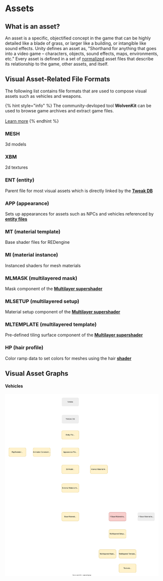 # Assets

## What is an asset?

An asset is a specific, objectified concept in the game that can be highly detailed like a blade of grass, or larger like a building, or intangible like sound effects. Unity defines an asset as, "Shorthand for anything that goes into a video game – characters, objects, sound effects, maps, environments, etc." Every asset is defined in a set of [normalized](https://en.wikipedia.org/wiki/Database\_normalization) asset files that describe its relationship to the game, other assets, and itself.

## Visual Asset-Related File Formats

The following list contains file formats that are used to compose visual assets such as vehicles and weapons.

{% hint style="info" %}
The community-devloped tool **WolvenKit** can be used to browse game archives and extract game files.\
\
[Learn more](http://localhost:5000/o/-MP5ijqI11FeeX7c8-N8/s/-MP\_ozZVx2gRZUPXkd4r/)
{% endhint %}

### MESH

3d models

### XBM

2d textures

### ENT (entity)

Parent file for most visual assets which is directly linked by the [**Tweak DB**](tweaks.md#what-is-the-tweak-db)

### APP (appearance)

Sets up appearances for assets such as NPCs and vehicles referenced by [**entity files**](assets.md#ent-entity)

### MT (material template)

Base shader files for REDengine

### MI (material instance)

Instanced shaders for mesh materials

### MLMASK (multilayered mask)

Mask component of the [**Multilayer supershader**](../modding-know-how/materials/multilayered.md)

### MLSETUP (multilayered setup)

Material setup component of the [**Multilayer supershader**](../modding-know-how/materials/multilayered.md)

### MLTEMPLATE (multilayered template)

Pre-defined tiling surface component of the [**Multilayer supershader**](../modding-know-how/materials/multilayered.md)

### HP (hair profile)

Color ramp data to set colors for meshes using the hair [**shader**](shaders/)

## Visual Asset Graphs

#### Vehicles

![](<../.gitbook/assets/CP2077 Vehicle Example.svg>)

